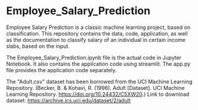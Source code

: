 # Employee_Salary_Prediction
Employee Salary Prediction is a classic machine learning project, based on classification. This repository contains the data, code, application, as well as the documentation to classify salary of an individual in certain income slabs, based on the input.

The Employee_Salary_Prediction.ipynb file is the actual code in Jupyter Notebook. 
It also contains the application code using streamlit. The app.py file provides the application code separately.

The "Adult.csv" dataset has been borrowed from the UCI Machine Learning Repository. (Becker, B. & Kohavi, R. (1996). Adult [Dataset]. UCI Machine Learning Repository. https://doi.org/10.24432/C5XW20.)
Link to download dataset: https://archive.ics.uci.edu/dataset/2/adult

